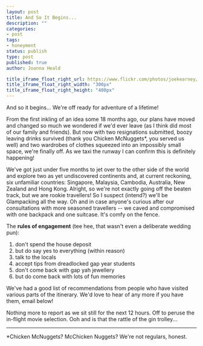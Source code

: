 ```yaml
---
layout: post
title: And So It Begins...
description: ""
categories:
- post
tags:
- honeyment
status: publish
type: post
published: true
author: Joanna Heald

title_iframe_float_right_url: https://www.flickr.com/photos/joekearney/16696031682/in/set-72157647810587354/player/
title_iframe_float_right_width: "300px"
title_iframe_float_right_height: "400px"
---
```


And so it begins... We're off ready for adventure of a lifetime!

From the first inkling of an idea some 18 months ago, our plans have moved and changed so much we wondered if we'd ever leave (as I think did most of our family and friends). But now with two resignations submitted, boozy leaving drinks survived (thank you Chicken McNuggets*, you served us well) and two wardrobes of clothes squeezed into an impossibly small space, we're finally off. As we taxi the runway I can confirm this is definitely happening!

We've got just under five months to jet over to the other side of the world and explore two as yet undiscovered continents and, at current reckoning, six unfamiliar countries: Singapore, Malaysia, Cambodia, Australia, New Zealand and Hong Kong. Alright, so we're not exactly going off the beaten track, but we are rookie travellers! So I suspect (intend?) we'll be Glampacking all the way. Oh and in case anyone's curious after our consultations with more seasoned travellers -- we caved and compromised with one backpack and one suitcase. It's comfy on the fence.

The **rules of engagement** (tee hee, that wasn't even a deliberate wedding pun):

1. don't spend the house deposit
1. but do say yes to everything (within reason)
1. talk to the locals
1. accept tips from dreadlocked gap year students
1. don't come back with gap yah jewellery
1. but do come back with lots of fun memories

We've had a good list of recommendations from people who have visited various parts of the itinerary. We'd love to hear of any more if you have them, email below!

Nothing more to report as we sit still for the next 12 hours. Off to peruse the in-flight movie selection. Ooh and is that the rattle of the gin trolley...

***

*Chicken McNuggets? McChicken Nuggets? We're not regulars, honest.
